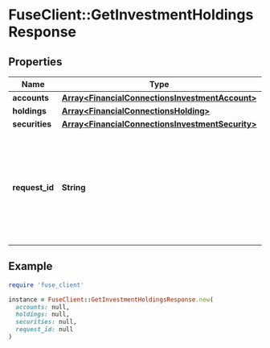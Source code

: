 # FuseClient::GetInvestmentHoldingsResponse

## Properties

| Name | Type | Description | Notes |
| ---- | ---- | ----------- | ----- |
| **accounts** | [**Array&lt;FinancialConnectionsInvestmentAccount&gt;**](FinancialConnectionsInvestmentAccount.md) |  | [optional] |
| **holdings** | [**Array&lt;FinancialConnectionsHolding&gt;**](FinancialConnectionsHolding.md) |  | [optional] |
| **securities** | [**Array&lt;FinancialConnectionsInvestmentSecurity&gt;**](FinancialConnectionsInvestmentSecurity.md) |  | [optional] |
| **request_id** | **String** | An identifier that is exclusive to the request and can serve as a means for investigating and resolving issues. | [optional] |

## Example

```ruby
require 'fuse_client'

instance = FuseClient::GetInvestmentHoldingsResponse.new(
  accounts: null,
  holdings: null,
  securities: null,
  request_id: null
)
```

